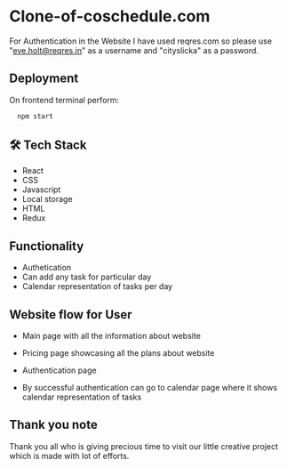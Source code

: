 # Clone-of-coschedule.com
For Authentication in the Website I have used reqres.com so please use "eve.holt@reqres.in" as a username and "cityslicka" as a password.

## Deployment


On frontend terminal perform:

```bash
  npm start
```

## 🛠 Tech Stack

- React
- CSS
- Javascript
- Local storage
- HTML
- Redux

## Functionality

- Authetication 
- Can add any task for particular day
- Calendar representation of tasks per day

## Website flow for User

- Main page with all the information about website

- Pricing page showcasing all the plans about website

- Authentication page 

- By successful authentication can go to calendar page where it shows calendar representation of tasks



## Thank you note
Thank you all who is giving precious time to visit our little creative project which is made with lot of efforts.
